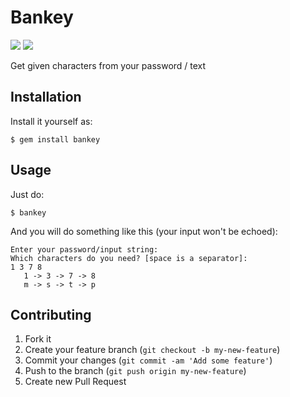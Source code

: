 # Bankey

[![](https://img.shields.io/gem/v/bankey.svg?style=flat-square)](https://rubygems.org/gems/bankey)
[![](http://img.shields.io/gemnasium/lubieniebieski/bankey.svg?style=flat-square)](https://gemnasium.com/lubieniebieski/bankey)

Get given characters from your password / text

## Installation

Install it yourself as:

    $ gem install bankey

## Usage

Just do:

    $ bankey

And you will do something like this (your input won't be echoed):

    Enter your password/input string:
    Which characters do you need? [space is a separator]:
    1 3 7 8
       1 -> 3 -> 7 -> 8
       m -> s -> t -> p

## Contributing

1. Fork it
2. Create your feature branch (`git checkout -b my-new-feature`)
3. Commit your changes (`git commit -am 'Add some feature'`)
4. Push to the branch (`git push origin my-new-feature`)
5. Create new Pull Request

